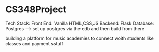 # CS348Project

Tech Stack:
Front End: Vanilla HTML,CSS,JS
Backend: Flask
Database: Postgres --> set up postgres via the edb and then build from there

building a platform for music academies to connect woith students like classes and payment sstuff